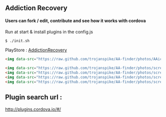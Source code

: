 ## Addiction Recovery
#### Users can fork / edit, contribute and see how it works with cordova

Run at start & install plugins in the config.js
```bash
$ ./init.sh
```

PlayStore : [AddictionRecovery](https://play.google.com/store/apps/details?id=uk.co.sites_ignite.AddictionRecovery)

```html
<img data-src="https://raw.github.com/trojanspike/AA-finder/photos/AAicon.png" alt="icon" style="width:150px;" />

<img data-src="https://raw.github.com/trojanspike/AA-finder/photos/screen-shots/home.png" alt="home" style="width:250px;" />
<img data-src="https://raw.github.com/trojanspike/AA-finder/photos/screen-shots/information.png" alt="Information" style="width:250px;" />
<img data-src="https://raw.github.com/trojanspike/AA-finder/photos/screen-shots/settings.png" alt="Settings" style="width:250px;" />
<img data-src="https://raw.github.com/trojanspike/AA-finder/photos/screen-shots/times-info-map.png" alt="Time-infi-map" style="width:250px;" />
```

Plugin search url :
--------------------
http://plugins.cordova.io/#/
